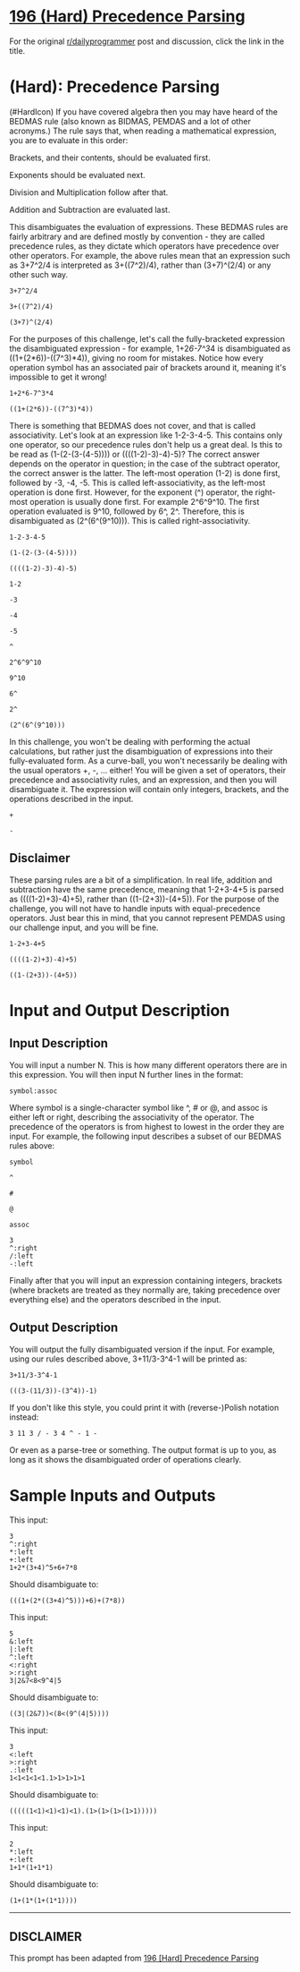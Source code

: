 # [196 (Hard) Precedence Parsing](https://www.reddit.com/r/dailyprogrammer/comments/2rye5u/20150110_challenge_196_hard_precedence_parsing/)

For the original [r/dailyprogrammer](https://www.reddit.com/r/dailyprogrammer/) post and discussion, click the link in the title.

#  (Hard): Precedence Parsing
(#HardIcon)
If you have covered algebra then you may have heard of the BEDMAS rule (also known as BIDMAS, PEMDAS and a lot of other acronyms.) The rule says that, when reading a mathematical expression, you are to evaluate in this order:

Brackets, and their contents, should be evaluated first.

Exponents should be evaluated next.

Division and Multiplication follow after that.

Addition and Subtraction are evaluated last.

This disambiguates the evaluation of expressions. These BEDMAS rules are fairly arbitrary and are defined mostly by convention - they are called precedence rules, as they dictate which operators have precedence over other operators. For example, the above rules mean that an expression such as 3+7^2/4 is interpreted as 3+((7^2)/4), rather than (3+7)^(2/4) or any other such way.


```
3+7^2/4
```

```
3+((7^2)/4)
```

```
(3+7)^(2/4)
```
For the purposes of this challenge, let's call the fully-bracketed expression the disambiguated expression - for example, 1+2*6-7^3*4 is disambiguated as ((1+(2*6))-((7^3)*4)), giving no room for mistakes. Notice how every operation symbol has an associated pair of brackets around it, meaning it's impossible to get it wrong!


```
1+2*6-7^3*4
```

```
((1+(2*6))-((7^3)*4))
```
There is something that BEDMAS does not cover, and that is called associativity. Let's look at an expression like 1-2-3-4-5. This contains only one operator, so our precedence rules don't help us a great deal. Is this to be read as (1-(2-(3-(4-5)))) or ((((1-2)-3)-4)-5)? The correct answer depends on the operator in question; in the case of the subtract operator, the correct answer is the latter. The left-most operation (1-2) is done first, followed by -3, -4, -5. This is called left-associativity, as the left-most operation is done first. However, for the exponent (^) operator, the right-most operation is usually done first. For example 2^6^9^10. The first operation evaluated is 9^10, followed by 6^, 2^. Therefore, this is disambiguated as (2^(6^(9^10))). This is called right-associativity.


```
1-2-3-4-5
```

```
(1-(2-(3-(4-5))))
```

```
((((1-2)-3)-4)-5)
```

```
1-2
```

```
-3
```

```
-4
```

```
-5
```

```
^
```

```
2^6^9^10
```

```
9^10
```

```
6^
```

```
2^
```

```
(2^(6^(9^10)))
```
In this challenge, you won't be dealing with performing the actual calculations, but rather just the disambiguation of expressions into their fully-evaluated form. As a curve-ball, you won't necessarily be dealing with the usual operators +, -, ... either! You will be given a set of operators, their precedence and associativity rules, and an expression, and then you will disambiguate it. The expression will contain only integers, brackets, and the operations described in the input.


```
+
```

```
-
```
## Disclaimer
These parsing rules are a bit of a simplification. In real life, addition and subtraction have the same precedence, meaning that 1-2+3-4+5 is parsed as ((((1-2)+3)-4)+5), rather than ((1-(2+3))-(4+5)). For the purpose of the challenge, you will not have to handle inputs with equal-precedence operators. Just bear this in mind, that you cannot represent PEMDAS using our challenge input, and you will be fine.


```
1-2+3-4+5
```

```
((((1-2)+3)-4)+5)
```

```
((1-(2+3))-(4+5))
```
# Input and Output Description
## Input Description
You will input a number N. This is how many different operators there are in this expression. You will then input N further lines in the format:


```
symbol:assoc
```
Where symbol is a single-character symbol like ^, # or @, and assoc is either left or right, describing the associativity of the operator. The precedence of the operators is from highest to lowest in the order they are input. For example, the following input describes a subset of our BEDMAS rules above:


```
symbol
```

```
^
```

```
#
```

```
@
```

```
assoc
```

```
3
^:right
/:left
-:left
```
Finally after that you will input an expression containing integers, brackets (where brackets are treated as they normally are, taking precedence over everything else) and the operators described in the input.

## Output Description
You will output the fully disambiguated version if the input. For example, using our rules described above, 3+11/3-3^4-1 will be printed as:


```
3+11/3-3^4-1
```

```
(((3-(11/3))-(3^4))-1)
```
If you don't like this style, you could print it with (reverse-)Polish notation instead:


```
3 11 3 / - 3 4 ^ - 1 -
```
Or even as a parse-tree or something. The output format is up to you, as long as it shows the disambiguated order of operations clearly.

# Sample Inputs and Outputs
This input:


```
3
^:right
*:left
+:left
1+2*(3+4)^5+6+7*8
```
Should disambiguate to:


```
(((1+(2*((3+4)^5)))+6)+(7*8))
```
This input:


```
5
&:left
|:left
^:left
<:right
>:right
3|2&7<8<9^4|5
```
Should disambiguate to:


```
((3|(2&7))<(8<(9^(4|5))))
```
This input:


```
3
<:left
>:right
.:left
1<1<1<1<1.1>1>1>1>1
```
Should disambiguate to:


```
(((((1<1)<1)<1)<1).(1>(1>(1>(1>1)))))
```
This input:


```
2
*:left
+:left
1+1*(1+1*1)
```
Should disambiguate to:


```
(1+(1*(1+(1*1))))
```

----
## **DISCLAIMER**
This prompt has been adapted from [196 [Hard] Precedence Parsing](https://www.reddit.com/r/dailyprogrammer/comments/2rye5u/20150110_challenge_196_hard_precedence_parsing/
)
